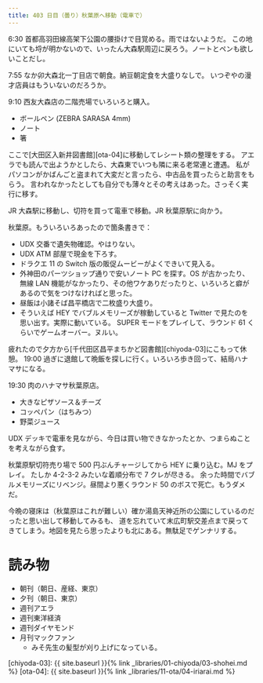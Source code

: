 ```yaml
---
title: 403 日目（曇り）秋葉原へ移動（電車で）
---
```


6:30 首都高羽田線高架下公園の腰掛けで目覚める。雨ではないようだ。
この地にいても埒が明かないので、いったん大森駅周辺に戻ろう。ノートとペンも欲しいことだし。

7:55 なか卯大森北一丁目店で朝食。納豆朝定食を大盛りなしで。
いつぞやの漫才店員はもういないのだろうか。

9:10 西友大森店の二階売場でいろいろと購入。

* ボールペン (ZEBRA SARASA 4mm)
* ノート
* 箸

ここで[大田区入新井図書館][ota-04]に移動してレシート類の整理をする。
アエラでも読んで出ようかとしたら、大森東でいつも隣に来る老常連と遭遇。
私がパソコンがかばんごと盗まれて大変だと言ったら、中古品を買ったらと助言をもらう。
言われなかったとしても自分でも薄々とその考えはあった。さっそく実行に移す。

JR 大森駅に移動し、切符を買って電車で移動。JR 秋葉原駅に向かう。

秋葉原。もういろいろあったので箇条書きで：

* UDX 交番で遺失物確認。やはりない。
* UDX ATM 部屋で現金を下ろす。
* ドラクエ 11 の Switch 版の販促ムービーがよくできいて見入る。
* 外神田のパーツショップ通りで安いノート PC を探す。OS が古かったり、無線 LAN 機能がなかったり、その他ワケありだったりと、いろいろと癖があるので気をつけなければと思った。
* 昼飯は小諸そば昌平橋店で二枚盛り大盛り。
* そういえば HEY でバブルメモリーズが稼動していると Twitter で見たのを思い出す。実際に動いている。
  SUPER モードをプレイして、ラウンド 61 くらいでゲームオーバー。ヌルい。

疲れたので夕方から[千代田区昌平まちかど図書館][chiyoda-03]にこもって休憩。
19:00 過ぎに退館して晩飯を探しに行く。いろいろ歩き回って、結局ハナマサになる。

19:30 肉のハナマサ秋葉原店。

* 大きなピザソース＆チーズ
* コッペパン（はちみつ）
* 野菜ジュース

UDX デッキで電車を見ながら、今日は買い物できなかったとか、つまらぬことを考えながら食す。

秋葉原駅切符売り場で 500 円ぶんチャージしてから HEY に乗り込む。MJ をプレイ。
たしか 4-2-3-2 みたいな着順分布で 7 クレが尽きる。
余った時間でバブルメモリーズにリベンジ。昼間より悪くラウンド 50 のボスで死亡。もうダメだ。

今晩の寝床は（秋葉原はこれが難しい）確か湯島天神近所の公園にしているのだったと思い出して移動してみるも、
道を忘れていて末広町駅交差点まで戻ってきてしまう。地図を見たら思ったよりも北にある。無駄足でゲンナリする。

# 読み物

* 朝刊（朝日、産経、東京）
* 夕刊（朝日、東京）
* 週刊アエラ
* 週刊東洋経済
* 週刊ダイヤモンド
* 月刊マックファン
  * みそ先生の髪型が刈り上げになっている。

[chiyoda-03]: {{ site.baseurl }}{% link _libraries/01-chiyoda/03-shohei.md %}
[ota-04]: {{ site.baseurl }}{% link _libraries/11-ota/04-iriarai.md %}
